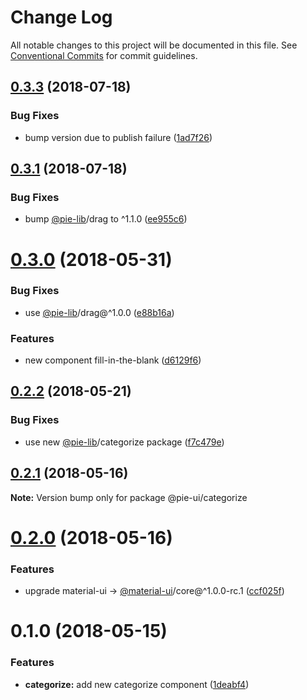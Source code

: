 # Change Log

All notable changes to this project will be documented in this file.
See [Conventional Commits](https://conventionalcommits.org) for commit guidelines.

<a name="0.3.3"></a>
## [0.3.3](https://github.com/pie-framework/pie-ui/compare/@pie-ui/categorize@0.3.1...@pie-ui/categorize@0.3.3) (2018-07-18)


### Bug Fixes

* bump version due to publish failure ([1ad7f26](https://github.com/pie-framework/pie-ui/commit/1ad7f26))




<a name="0.3.1"></a>
## [0.3.1](https://github.com/pie-framework/pie-ui/compare/@pie-ui/categorize@0.3.0...@pie-ui/categorize@0.3.1) (2018-07-18)


### Bug Fixes

* bump [@pie-lib](https://github.com/pie-lib)/drag to ^1.1.0 ([ee955c6](https://github.com/pie-framework/pie-ui/commit/ee955c6))




<a name="0.3.0"></a>
# [0.3.0](https://github.com/pie-framework/pie-ui/compare/@pie-ui/categorize@0.2.2...@pie-ui/categorize@0.3.0) (2018-05-31)


### Bug Fixes

* use [@pie-lib](https://github.com/pie-lib)/drag@^1.0.0 ([e88b16a](https://github.com/pie-framework/pie-ui/commit/e88b16a))


### Features

* new component fill-in-the-blank ([d6129f6](https://github.com/pie-framework/pie-ui/commit/d6129f6))




<a name="0.2.2"></a>
## [0.2.2](https://github.com/pie-framework/pie-ui/compare/@pie-ui/categorize@0.2.1...@pie-ui/categorize@0.2.2) (2018-05-21)


### Bug Fixes

* use new [@pie-lib](https://github.com/pie-lib)/categorize package ([f7c479e](https://github.com/pie-framework/pie-ui/commit/f7c479e))




<a name="0.2.1"></a>
## [0.2.1](https://github.com/pie-framework/pie-ui/compare/@pie-ui/categorize@0.2.0...@pie-ui/categorize@0.2.1) (2018-05-16)




**Note:** Version bump only for package @pie-ui/categorize

<a name="0.2.0"></a>
# [0.2.0](https://github.com/pie-framework/pie-ui/compare/@pie-ui/categorize@0.1.0...@pie-ui/categorize@0.2.0) (2018-05-16)


### Features

* upgrade material-ui -> [@material-ui](https://github.com/material-ui)/core@^1.0.0-rc.1 ([ccf025f](https://github.com/pie-framework/pie-ui/commit/ccf025f))




<a name="0.1.0"></a>
# 0.1.0 (2018-05-15)


### Features

* **categorize:** add new categorize component ([1deabf4](https://github.com/pie-framework/pie-ui/commit/1deabf4))
